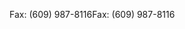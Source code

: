 <span data-ttu-id="f0c8b-101">Fax: (609) 987-8116</span><span class="sxs-lookup"><span data-stu-id="f0c8b-101">Fax: (609) 987-8116</span></span>